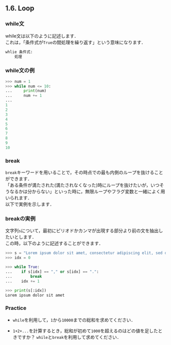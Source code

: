 ## 1.6. Loop
### while文
while文は以下のように記述します．  
これは，「条件式が`True`の間処理を繰り返す」という意味になります．

```python
whlie 条件式:
    処理
```

### while文の例
```python
>>> num = 1
>>> while num <= 10:
...     print(num)
...     num += 1
... 
1
2
3
4
5
6
7
8
9
10
```

### break
`break`キーワードを用いることで，その時点での最も内側のループを抜けることができます．  
「ある条件が満たされた(満たされなくなった)時にループを抜けたいが，いつそうなるかは分からない」といった時に，無限ループやフラグ変数と一緒によく用いられます．  
以下で実例を示します．

### breakの実例
文字列`s`について，最初にピリオドかカンマが出現する部分より前の文を抽出したいとします．  
この時，以下のように記述することができます．

```python
>>> s = "Lorem ipsum dolor sit amet, consectetur adipiscing elit, sed do eiusmod tempor incididunt ut labore et dolore magna aliqua. "
>>> idx = 0

>>> while True:
...    if s[idx] == "," or s[idx] == ".":
...        break
...    idx += 1

>>> print(s[:idx])
Lorem ipsum dolor sit amet
```

### Practice
- `while`を利用して，`1`から`10000`までの総和を求めてください．
  
- `1+2+...`を計算するとき，総和が初めて`1000`を超えるのはどの値を足したときですか？
`while`と`break`を利用して求めてください．